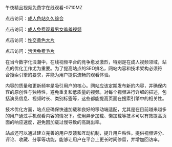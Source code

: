 午夜精品视频免费字在线观看-0710MZ

点击访问：<a href="https://heiliaowt0d7p.pages.dev">成人色站久久综合</a>

点击访问：<a href="https://heiliaoxqkkct.pages.dev">成人免费观看男女羞羞视频</a>

点击访问：<a href="https://heiliaozj3tjd.pages.dev">性交黄色大片</a>

点击访问：<a href="https://heiliaowzu4ur.pages.dev">污污免费毛片</a>

在当今数字化浪潮中，在线视频平台的竞争愈发激烈，特别是在成人视频领域，站点的优化工作尤为重要。为了提高站点的SEO排名，网站内容和技术架构必须符合搜索引擎的要求，并能为用户提供流畅的观看体验。

内容的质量和更新频率是吸引用户的核心。网站应该定期发布新的内容，并确保内容的原创性与独特性，避免重复和低质量的视频。对每个视频进行详细的描述，包括演员信息、视频时长、类别标签等，这些都能提高页面在搜索引擎中的相关性。

技术优化方面，站点应确保快速加载和良好的移动端适配，尤其是在目前越来越多的用户通过手机观看内容的情况下。使用异步加载、懒加载等技术可以有效提高页面的响应速度，避免因加载过慢导致的高跳出率。

站点还可以通过建立完善的用户反馈和互动机制，提升用户粘性。提供视频评分、评论、收藏、分享等功能，能够让用户在平台上更长时间停留，并增加回访率。

<span style="display:none;">[Canonical link]( )</span>
